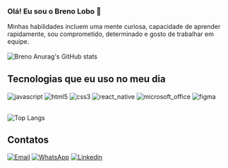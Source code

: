 ### Olá! Eu sou o Breno Lobo 👋
Minhas habilidades incluem uma mente curiosa, capacidade de aprender rapidamente, sou comprometido, determinado e gosto de trabalhar em equipe.<br/><br/>
![Breno Anurag's GitHub stats](https://github-readme-stats.vercel.app/api?username=BrenoRLobo&show_icons=true&theme=dark)<br/>

## Tecnologias que eu uso no meu dia

<div style="display: inline_block">
  <img  align="center" alt="javascript" src="https://img.shields.io/badge/JavaScript-F7DF1E?style=for-the-badge&logo=javascript&logoColor=black" />
  <img  align="center" alt="html5" src="https://img.shields.io/badge/HTML5-E34F26?style=for-the-badge&logo=html5&logoColor=white" />
  <img  align="center" alt="css3" src="https://img.shields.io/badge/CSS3-1572B6?style=for-the-badge&logo=css3&logoColor=white" />
  <img  align="center" alt="react_native" src="https://img.shields.io/badge/React_Native-20232A?style=for-the-badge&logo=react&logoColor=61DAFB" />
  <img  align="center" alt="microsoft_office" src="https://img.shields.io/badge/Microsoft_Office-D83B01?style=for-the-badge&logo=microsoft-office&logoColor=white" />
  <img  align="center" alt="figma" src="https://img.shields.io/badge/Figma-F24E1E?style=for-the-badge&logo=figma&logoColor=white" />
</div><br/>

![Top Langs](https://github-readme-stats.vercel.app/api/top-langs/?username=BrenoRLobo&hide_progress=demo&theme=dark)

## Contatos

[![Email](https://img.shields.io/badge/Gmail-D14836?style=for-the-badge&logo=gmail&logoColor=white)](breno2014rodrigues@gmail.com)
[![WhatsApp](https://img.shields.io/badge/WhatsApp-25D366?style=for-the-badge&logo=whatsapp&logoColor=white)](https://wa.me/5519992946541)
[![Linkedin](https://img.shields.io/badge/LinkedIn-0077B5?style=for-the-badge&logo=linkedin&logoColor=white)](http://linkedin.com/in/breno-rodrigues-lobo-de-araujo-a05693235)
